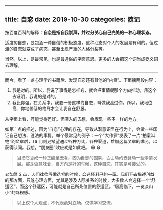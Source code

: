 ----
title: 自恋
date: 2019-10-30
categories: 随记
----

按百度百科的解释：**自恋是指自我崇拜，并过分关心自己完美的一种心理状态。**

适度的自恋，是包涵一种自信的积极态度，这种心态对个人的发展是有利的。但过渡的自恋就变成了病态，甚至出现严重的人格分裂等。

当然，以上，是最常见，也是最通俗的字面意思。更多的人会把这个词当成贬义词去理解。

<!-- more -->

----

而今，看了一点心理学的书籍后，发现自恋还有其他的“内涵”。下面摘两段内容：

1. 我是对的。所以，我说了事情是怎样的，就会把事情朝那个方向推动，用这个去证明，我说的是对的。
1. 我比你强。在关系中，我要一份这样的自恋，叫做我高过你。所以，我地位高、你地位低的格局才会让我自在舒服。

从字面上看，可能觉得还好。但深入的去想，会发现一些不一样的地方。

如第 1 点的描述，因为“自恋”心理的存在，导致从潜意识里在行为上，会做一些印证自己想法、说法的事情。举个最常见的例子：一个“大作家”发表了一片“拍案叫绝”的文章后，Ta 们则更希望通过各种方式，各种渠道，增加这篇文章的曝光，以获得认同。我想，“朋友圈”效应就是如此吧。 :mask: :mask:

> 当把它当成一种正能量去看，因为自恋的因素，会主动的去推动一些事情发展。那是否意味着，当方向是好的时候，这种自恋，其实是可接受的。

又如第 2 点，人们往往再做选择的时候，会选择利己的一面。我们不去描述利益的那方面，只说心理方面，尤其是涉及人际关系的时候，大多数人会选择一个“舒适区”。而这个舒适区，可能就是自己所处位置的舒适区。“居高临下，一览众山小”的既视感。

> 以上仅个人观点，不代表绝对立场。仅供学习交流。